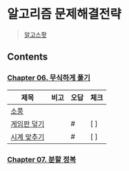 # 알고리즘 문제해결전략

> [알고스팟](https://www.algospot.com)

## Contents

### [Chapter 06. 무식하게 풀기](./chapter06/README.md)

|제목|비고|오답|체크|
|---|---|---|---|
|[소풍](./chapter06/PICNIC.md)||||
|[게임판 덮기](./chapter06/BOARDCOVER.md)||\#|[ ]|
|[시계 맞추기](./chapter06/CLOCKSYNC.md)||\#|[ ]|

### [Chapter 07. 분할 정복](./chapter07/README.md)
